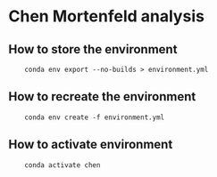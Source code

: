 # Chen Mortenfeld analysis


## How to store the environment 

        conda env export --no-builds > environment.yml

## How to recreate the environment

        conda env create -f environment.yml

## How to activate environment

        conda activate chen

